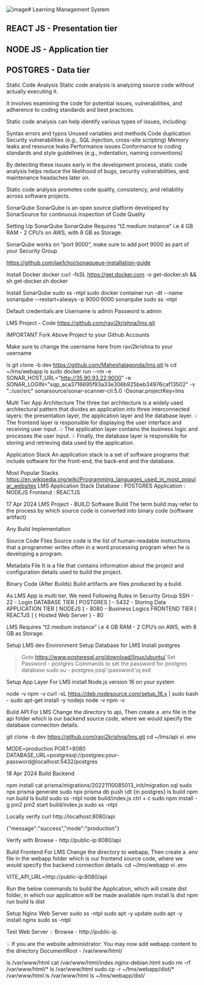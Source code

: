 ![image](https://github.com/user-attachments/assets/00a49ab9-5746-4383-acc6-21624061a967)# Learning Management System

## REACT JS - Presentation tier
## NODE JS - Application tier
## POSTGRES - Data tier

Static Code Analysis
Static code analysis is analyzing source code without actually executing it. 


It involves examining the code for potential issues, vulnerabilities, and adherence to coding standards and best practices. 

Static code analysis can help identify various types of issues, including:

Syntax errors and typos
Unused variables and methods
Code duplication
Security vulnerabilities (e.g., SQL injection, cross-site scripting)
Memory leaks and resource leaks
Performance issues
Conformance to coding standards and style guidelines (e.g., indentation, naming conventions)

By detecting these issues early in the development process, static code analysis helps reduce the likelihood of bugs, security vulnerabilities, and maintenance headaches later on. 

Static code analysis promotes code quality, consistency, and reliability across software projects.

SonarQube
SonarQube is an open source platform developed by SonarSource for continuous inspection of Code Quality



Setting Up SonarQube
SonarQube Requires “t2.medium instance” i.e 4 GB RAM - 2 CPU’s on AWS, with 8 GB as Storage.

SonarQube works on “port 9000”, make sure to add port 9000 as part of your Security Group

https://github.com/jae1choi/sonaqueue-installation-guide





Install Docker
docker
curl -fsSL https://get.docker.com -o get-docker.sh && sh get-docker.sh
docker

Install SonarQube
sudo ss -ntpl
sudo docker container run -dt --name sonarqube --restart=always -p 9000:9000 sonarqube
sudo ss -ntpl


Default credentials are 
Username is admin 
Password is admin







LMS Project - Code 
https://github.com/ravi2krishna/lms.git

IMPORTANT Fork Above Project to your Github Accounts

Make sure to change the username here from ravi2krishna to your username

ls
git clone -b dev https://github.com/Maheshalagonda/lms.git
ls
cd ~/lms/webapp
ls
sudo docker run  --rm -e SONAR_HOST_URL="http://35.90.93.22:9000" -e SONAR_LOGIN="sqp_aca3716695f93a33e306b925beb34976caf13502"  -v ".:/usr/src" sonarsource/sonar-scanner-cli:5.0 -Dsonar.projectKey=lms








Multi Tier App Architecture
The three tier architecture is a widely used architectural pattern that divides an application into three interconnected layers: the presentation layer, the application layer and the database layer.
💡 The frontend layer is responsible for displaying the user interface and receiving user input.
💡 The application layer contains the business logic and processes the user input.
💡 Finally, the database layer is responsible for storing and retrieving data used by the application.


Application Stack
An application stack is a set of software programs that include software for the front-end, the back-end and the database.

Most Popular Stacks
https://en.wikipedia.org/wiki/Programming_languages_used_in_most_popular_websites
LMS Application Stack
Database : POSTGRES
Application : NODEJS
Frontend : REACTJS

17 Apr 2024 
LMS Project - BUILD 
Software Build
The term build may refer to the process by which source code is converted into binary code (software artifact)

Any Build Implementation

Source Code Files 
Source code is the list of human-readable instructions that a programmer writes often in a word processing program when he is developing a program.

Metadata File
It is a file that contains information about the project and configuration details used to build the project. 

Binary Code (After Builds)
Build artifacts are files produced by a build.










As LMS App is multi tier, We need Following Rules in Security Group
SSH - 22 - Login
DATABASE TIER [ POSTGRES ] - 5432 - Storing Data
APPLICATION TIER [ NODEJS ] - 8080 - Business Logics
FRONTEND TIER [ REACTJS ] { Hosted Web Server } - 80

LMS Requires “t2.medium instance” i.e 4 GB RAM - 2 CPU’s on AWS, with 8 GB as Storage.

Setup LMS dev Environment 
Setup Database for LMS
Install postgres 

> Goto https://www.postgresql.org/download/linux/ubuntu/
Set Password - postgres 
Commands to set the password for postgres database
sudo su - postgres
psql
\password
\q
exit


Setup App Layer For LMS 
 install Node.js version 16 on your system

node -v
npm -v
curl -sL https://deb.nodesource.com/setup_16.x | sudo bash -
sudo apt-get install -y nodejs
node -v
npm -v







Build API For LMS
Change the directory to api, Then create a .env file in the api folder which is our backend source code, where we would specify the database connection details.

git clone -b dev https://github.com/ravi2krishna/lms.git
cd ~/lms/api
vi .env

MODE=production
PORT=8080
DATABASE_URL=postgresql://postgres:your-password@localhost:5432/postgres




18 Apr 2024 
Build Backend

npm install
cat prisma/migrations/20221110085013_init/migration.sql
sudo npx prisma generate
sudo npx prisma db push
\dt {in postgres}
ls build
npm run build
ls build
sudo ss -ntpl
node build/index.js
ctrl + c
sudo npm install -g pm2
pm2 start build/index.js
sudo ss -ntpl



Locally verify 
curl http://localhost:8080/api


{"message":"success","mode":"production"}

Verify with Browse - http://public-ip:8080/api

Build Frontend For LMS
Change the directory to webapp, Then create a .env file in the webapp folder which is our frontend source code, where we would specify the backend connection details.
cd ~/lms/webapp
vi .env

VITE_API_URL=http://public-ip:8080/api



Run the below commands to build the Application, which will create dist folder, in which our application will be made available
npm install
ls dist
npm run build
ls dist



Setup Nginx Web Server
sudo ss -ntpl
sudo apt -y update
sudo apt -y install nginx
sudo ss -ntpl



Test Web Server
💡 Browse - http://public-ip

💡 If you are the website administrator: You may now add webapp content to the directory DocumentRoot - /var/www/html/

ls /var/www/html
cat /var/www/html/index.nginx-debian.html
sudo rm -rf /var/www/html/*
ls /var/www/html
sudo cp -r ~/lms/webapp/dist/* /var/www/html
ls /var/www/html
ls ~/lms/webapp/dist/





